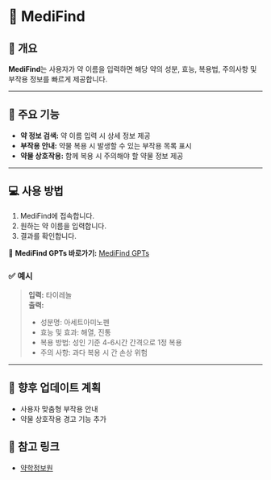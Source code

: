 # 💊 MediFind

## 📝 개요
**MediFind**는 사용자가 약 이름을 입력하면 해당 약의 성분, 효능, 복용법, 주의사항 및 부작용 정보를 빠르게 제공합니다.

---

## 🚀 주요 기능
- **약 정보 검색:** 약 이름 입력 시 상세 정보 제공  
- **부작용 안내:** 약물 복용 시 발생할 수 있는 부작용 목록 표시  
- **약물 상호작용:** 함께 복용 시 주의해야 할 약물 정보 제공  

---

## 💻 사용 방법
1. MediFind에 접속합니다.  
2. 원하는 약 이름을 입력합니다.  
3. 결과를 확인합니다.  

🔗 **MediFind GPTs 바로가기:** [MediFind GPTs](https://chatgpt.com/g/g-67bc6aceeab08191aa2cd8febc0b5034-medifind)  

### ✅ 예시
> **입력:** 타이레놀  
> **출력:**  
> - 성분명: 아세트아미노펜  
> - 효능 및 효과: 해열, 진통  
> - 복용 방법: 성인 기준 4-6시간 간격으로 1정 복용  
> - 주의 사항: 과다 복용 시 간 손상 위험  

---

## 📅 향후 업데이트 계획
- 사용자 맞춤형 부작용 안내  
- 약물 상호작용 경고 기능 추가  

## 🔗 참고 링크
- [약학정보원](https://www.health.kr/)  
